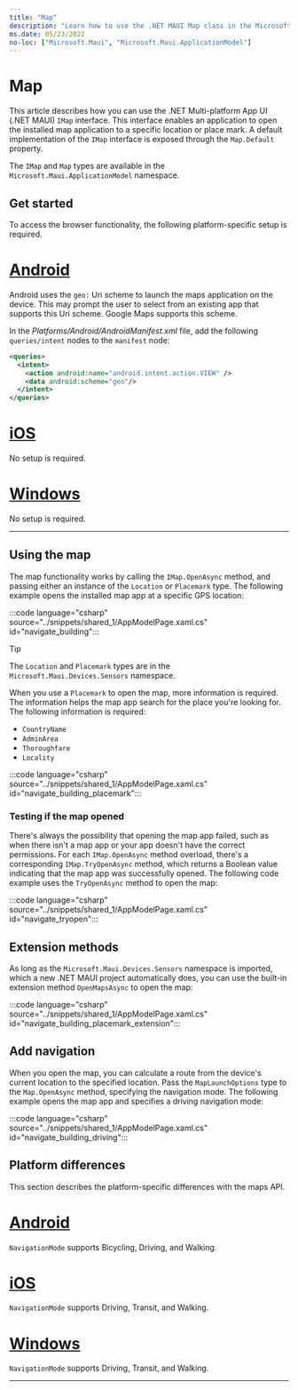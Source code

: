 ```yaml
---
title: "Map"
description: "Learn how to use the .NET MAUI Map class in the Microsoft.Maui.ApplicationModel namespace. This class enables an application to open the installed map application to a specific location or place mark."
ms.date: 05/23/2022
no-loc: ["Microsoft.Maui", "Microsoft.Maui.ApplicationModel"]
---
```


# Map

This article describes how you can use the .NET Multi-platform App UI (.NET MAUI) `IMap` interface. This interface enables an application to open the installed map application to a specific location or place mark. A default implementation of the `IMap` interface is exposed through the `Map.Default` property.

The `IMap` and `Map` types are available in the `Microsoft.Maui.ApplicationModel` namespace.

## Get started

To access the browser functionality, the following platform-specific setup is required.

<!-- markdownlint-disable MD025 -->
# [Android](#tab/android)

Android uses the `geo:` Uri scheme to launch the maps application on the device. This may prompt the user to select from an existing app that supports this Uri scheme. Google Maps supports this scheme.

In the _Platforms/Android/AndroidManifest.xml_ file, add the following `queries/intent` nodes to the `manifest` node:

```xml
<queries>
  <intent>
    <action android:name="android.intent.action.VIEW" />
    <data android:scheme="geo"/>
  </intent>
</queries>
```

# [iOS](#tab/ios)

No setup is required.

# [Windows](#tab/windows)

No setup is required.

-----
<!-- markdownlint-enable MD025 -->

## Using the map

The map functionality works by calling the `IMap.OpenAsync` method, and passing either an instance of the `Location` or `Placemark` type. The following example opens the installed map app at a specific GPS location:

:::code language="csharp" source="../snippets/shared_1/AppModelPage.xaml.cs" id="navigate_building":::

> [!TIP]
> The `Location` and `Placemark` types are in the `Microsoft.Maui.Devices.Sensors` namespace.

When you use a `Placemark` to open the map, more information is required. The information helps the map app search for the place you're looking for. The following information is required:

- `CountryName`
- `AdminArea`
- `Thoroughfare`
- `Locality`

:::code language="csharp" source="../snippets/shared_1/AppModelPage.xaml.cs" id="navigate_building_placemark":::

### Testing if the map opened

There's always the possibility that opening the map app failed, such as when there isn't a map app or your app doesn't have the correct permissions. For each `IMap.OpenAsync` method overload, there's a corresponding `IMap.TryOpenAsync` method, which returns a Boolean value indicating that the map app was successfully opened. The following code example uses the `TryOpenAsync` method to open the map:

:::code language="csharp" source="../snippets/shared_1/AppModelPage.xaml.cs" id="navigate_tryopen":::

## Extension methods

As long as the `Microsoft.Maui.Devices.Sensors` namespace is imported, which a new .NET MAUI project automatically does, you can use the built-in extension method `OpenMapsAsync` to open the map:

:::code language="csharp" source="../snippets/shared_1/AppModelPage.xaml.cs" id="navigate_building_placemark_extension":::

## Add navigation

When you open the map, you can calculate a route from the device's current location to the specified location. Pass the `MapLaunchOptions` type to the `Map.OpenAsync` method, specifying the navigation mode. The following example opens the map app and specifies a driving navigation mode:

:::code language="csharp" source="../snippets/shared_1/AppModelPage.xaml.cs" id="navigate_building_driving":::

## Platform differences

This section describes the platform-specific differences with the maps API.

<!-- markdownlint-disable MD025 -->
# [Android](#tab/android)

`NavigationMode` supports Bicycling, Driving, and Walking.

# [iOS](#tab/ios)

`NavigationMode` supports Driving, Transit, and Walking.

# [Windows](#tab/windows)

`NavigationMode` supports Driving, Transit, and Walking.

-----
<!-- markdownlint-enable MD025 -->
